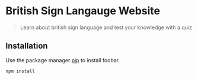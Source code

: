 # British Sign Langauge Website

> Learn about british sign language and test your knowledge with a quiz



## Installation

Use the package manager [pip](https://pip.pypa.io/en/stable/) to install foobar.

```bash
npm install
```
